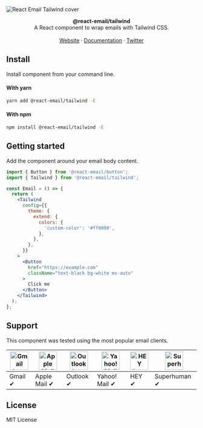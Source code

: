 ![React Email Tailwind cover](https://react.email/static/covers/tailwind.png)

<div align="center"><strong>@react-email/tailwind</strong></div>
<div align="center">A React component to wrap emails with Tailwind CSS.</div>
<br />
<div align="center">
<a href="https://react.email">Website</a> 
<span> · </span>
<a href="https://react.email">Documentation</a> 
<span> · </span>
<a href="https://react.email">Twitter</a>
</div>

## Install

Install component from your command line.

#### With yarn

```sh
yarn add @react-email/tailwind -E
```

#### With npm

```sh
npm install @react-email/tailwind -E
```

## Getting started

Add the component around your email body content.

```jsx
import { Button } from '@react-email/button';
import { Tailwind } from '@react-email/tailwind';

const Email = () => {
  return (
    <Tailwind
      config={{
        theme: {
          extend: {
            colors: {
              'custom-color': '#ff0000',
            },
          },
        },
      }}
    >
      <Button
        href="https://example.com"
        className="text-black bg-white mx-auto"
      >
        Click me
      </Button>
    </Tailwind>
  );
};
```

## Support

This component was tested using the most popular email clients.

| <img src="https://react.email/static/icons/gmail.svg" width="48px" height="48px" alt="Gmail logo"> | <img src="https://react.email/static/icons/apple-mail.svg" width="48px" height="48px" alt="Apple Mail"> | <img src="https://react.email/static/icons/outlook.svg" width="48px" height="48px" alt="Outlook logo"> | <img src="https://react.email/static/icons/yahoo-mail.svg" width="48px" height="48px" alt="Yahoo! Mail logo"> | <img src="https://react.email/static/icons/hey.svg" width="48px" height="48px" alt="HEY logo"> | <img src="https://react.email/static/icons/superhuman.svg" width="48px" height="48px" alt="Superhuman logo"> |
| -------------------------------------------------------------------------------------------------- | ------------------------------------------------------------------------------------------------------- | ------------------------------------------------------------------------------------------------------ | ------------------------------------------------------------------------------------------------------------- | ---------------------------------------------------------------------------------------------- | ------------------------------------------------------------------------------------------------------------ |
| Gmail ✔                                                                                            | Apple Mail ✔                                                                                            | Outlook ✔                                                                                              | Yahoo! Mail ✔                                                                                                 | HEY ✔                                                                                          | Superhuman ✔                                                                                                 |

## License

MIT License
